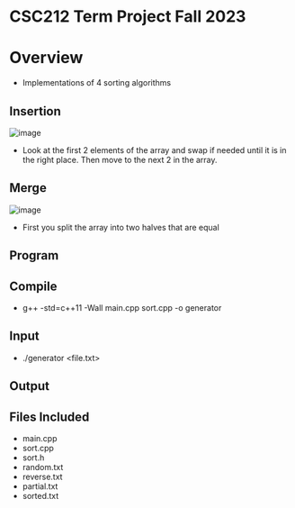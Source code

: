# CSC212 Term Project Fall 2023
# Overview
* Implementations of 4 sorting algorithms
## Insertion
![image](https://github.com/AustinNoon/TermProject/assets/150630356/b6fc8eb1-b9e1-4061-a55f-a8d3e67483a2)
* Look at the first 2 elements of the array and swap if needed until it is in the right place. Then move to the next 2 in the array.
## Merge 
![image](https://github.com/AustinNoon/TermProject/assets/150630356/b012af3c-2ee1-4cf5-a478-b7cf8c6a2b59)
* First you split the array into two halves that are equal
## Program
## Compile
* g++ -std=c++11 -Wall main.cpp sort.cpp -o generator
## Input
* ./generator <file.txt>
## Output
## Files Included
* main.cpp
* sort.cpp
* sort.h
* random.txt
* reverse.txt
* partial.txt
* sorted.txt
